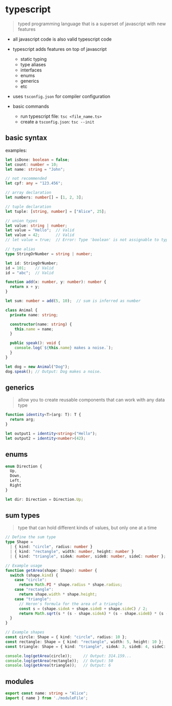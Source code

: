 
# typescript

> typed programming language that is a superset of javascript with new features

- all javascript code is also valid typescript code
- typescript adds features on top of javascript
  - static typing
  - type aliases
  - interfaces
  - enums
  - generics
  - etc
- uses `tsconfig.json` for compiler configuration

- basic commands
  - run typescript file: `tsc <file_name.ts>`
  - create a `tsconfig.json`: `tsc --init`

## basic syntax

examples:

```typescript
let isDone: boolean = false;
let count: number = 10;
let name: string = "John";

// not recommended
let cpf: any = "123.456";

// array declaration
let numbers: number[] = [1, 2, 3];

// tuple declaration
let tuple: [string, number] = ["Alice", 25];

// union types
let value: string | number;
let value = "Hello";  // Valid
let value = 42;       // Valid
// let value = true;  // Error: Type 'boolean' is not assignable to type 'string | number'

// type alias
type StringOrNumber = string | number;

let id: StringOrNumber;
id = 101;    // Valid
id = "abc";  // Valid

function add(x: number, y: number): number {
  return x + y;
}

let sum: number = add(5, 10);  // sum is inferred as number

class Animal {
  private name: string;

  constructor(name: string) {
    this.name = name;
  }

  public speak(): void {
    console.log(`${this.name} makes a noise.`);
  }
}

let dog = new Animal("Dog");
dog.speak(); // Output: Dog makes a noise.
```

## generics

> allow you to create reusable components that can work with any data type


```typescript
function identity<T>(arg: T): T {
  return arg;
}

let output1 = identity<string>("Hello");
let output2 = identity<number>(42);
```

## enums

```typescript
enum Direction {
  Up,
  Down,
  Left,
  Right
}

let dir: Direction = Direction.Up;
```

## sum types

> type that can hold different kinds of values, but only one at a time

```typescript
// Define the sum type
type Shape =
  | { kind: "circle", radius: number }
  | { kind: "rectangle", width: number, height: number }
  | { kind: "triangle", sideA: number, sideB: number, sideC: number };

// Example usage
function getArea(shape: Shape): number {
  switch (shape.kind) {
    case "circle":
      return Math.PI * shape.radius * shape.radius;
    case "rectangle":
      return shape.width * shape.height;
    case "triangle":
      // Heron's formula for the area of a triangle
      const s = (shape.sideA + shape.sideB + shape.sideC) / 2;
      return Math.sqrt(s * (s - shape.sideA) * (s - shape.sideB) * (s - shape.sideC));
  }
}

// Example shapes
const circle: Shape = { kind: "circle", radius: 10 };
const rectangle: Shape = { kind: "rectangle", width: 5, height: 10 };
const triangle: Shape = { kind: "triangle", sideA: 3, sideB: 4, sideC: 5 };

console.log(getArea(circle));     // Output: 314.159...
console.log(getArea(rectangle));  // Output: 50
console.log(getArea(triangle));   // Output: 6
```

## modules

```typescript
export const name: string = "Alice";
import { name } from './moduleFile';
```
